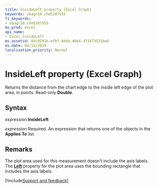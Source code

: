 ```yaml
---
title: InsideLeft property (Excel Graph)
keywords: vbagr10.chm5207555
f1_keywords:
- vbagr10.chm5207555
ms.prod: excel
api_name:
- Excel.InsideLeft
ms.assetid: 04c9291b-efbf-4deb-d6b4-373473531ba6
ms.date: 04/11/2019
localization_priority: Normal
---
```



# InsideLeft property (Excel Graph)

Returns the distance from the chart edge to the inside left edge of the plot area, in points. Read-only **Double**.

## Syntax

_expression_.**InsideLeft**

_expression_ Required. An expression that returns one of the objects in the **Applies To** list.

## Remarks

The plot area used for this measurement doesn't include the axis labels. The **[Left](excel.left.md)** property for the plot area uses the bounding rectangle that includes the axis labels.

[!include[Support and feedback](~/includes/feedback-boilerplate.md)]